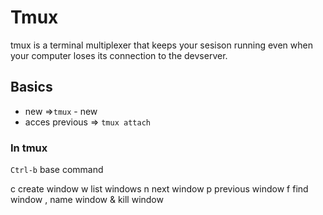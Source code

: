 # Tmux

tmux is a terminal multiplexer that keeps your sesison running even when your computer loses its connection to the devserver.

## Basics

- new						=>`tmux` - new
- acces previous			=> `tmux attach`

### In tmux

`Ctrl-b` base command 

c  create window
w  list windows
n  next window
p  previous window
f  find window
,  name window
&  kill window

